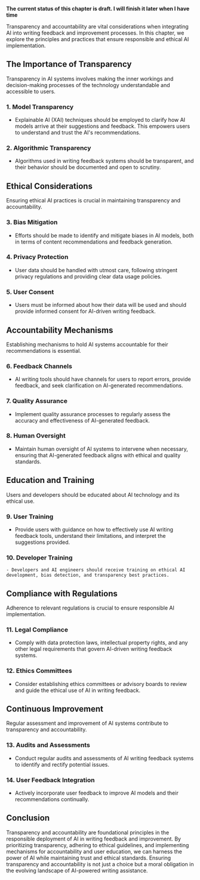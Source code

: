 **The current status of this chapter is draft. I will finish it later when I have time**

Transparency and accountability are vital considerations when integrating AI into writing feedback and improvement processes. In this chapter, we explore the principles and practices that ensure responsible and ethical AI implementation.

The Importance of Transparency
------------------------------

Transparency in AI systems involves making the inner workings and decision-making processes of the technology understandable and accessible to users.

### 1. **Model Transparency**

* Explainable AI (XAI) techniques should be employed to clarify how AI models arrive at their suggestions and feedback. This empowers users to understand and trust the AI's recommendations.

### 2. **Algorithmic Transparency**

* Algorithms used in writing feedback systems should be transparent, and their behavior should be documented and open to scrutiny.

Ethical Considerations
----------------------

Ensuring ethical AI practices is crucial in maintaining transparency and accountability.

### 3. **Bias Mitigation**

* Efforts should be made to identify and mitigate biases in AI models, both in terms of content recommendations and feedback generation.

### 4. **Privacy Protection**

* User data should be handled with utmost care, following stringent privacy regulations and providing clear data usage policies.

### 5. **User Consent**

* Users must be informed about how their data will be used and should provide informed consent for AI-driven writing feedback.

Accountability Mechanisms
-------------------------

Establishing mechanisms to hold AI systems accountable for their recommendations is essential.

### 6. **Feedback Channels**

* AI writing tools should have channels for users to report errors, provide feedback, and seek clarification on AI-generated recommendations.

### 7. **Quality Assurance**

* Implement quality assurance processes to regularly assess the accuracy and effectiveness of AI-generated feedback.

### 8. **Human Oversight**

* Maintain human oversight of AI systems to intervene when necessary, ensuring that AI-generated feedback aligns with ethical and quality standards.

Education and Training
----------------------

Users and developers should be educated about AI technology and its ethical use.

### 9. **User Training**

* Provide users with guidance on how to effectively use AI writing feedback tools, understand their limitations, and interpret the suggestions provided.

### 10. **Developer Training**

    - Developers and AI engineers should receive training on ethical AI development, bias detection, and transparency best practices.

Compliance with Regulations
---------------------------

Adherence to relevant regulations is crucial to ensure responsible AI implementation.

### 11. **Legal Compliance**

* Comply with data protection laws, intellectual property rights, and any other legal requirements that govern AI-driven writing feedback systems.

### 12. **Ethics Committees**

* Consider establishing ethics committees or advisory boards to review and guide the ethical use of AI in writing feedback.

Continuous Improvement
----------------------

Regular assessment and improvement of AI systems contribute to transparency and accountability.

### 13. **Audits and Assessments**

* Conduct regular audits and assessments of AI writing feedback systems to identify and rectify potential issues.

### 14. **User Feedback Integration**

* Actively incorporate user feedback to improve AI models and their recommendations continually.

Conclusion
----------

Transparency and accountability are foundational principles in the responsible deployment of AI in writing feedback and improvement. By prioritizing transparency, adhering to ethical guidelines, and implementing mechanisms for accountability and user education, we can harness the power of AI while maintaining trust and ethical standards. Ensuring transparency and accountability is not just a choice but a moral obligation in the evolving landscape of AI-powered writing assistance.
